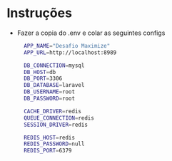 # Instruções

- Fazer a copia do .env e colar as seguintes configs

  ````sh
    APP_NAME="Desafio Maximize"
    APP_URL=http://localhost:8989

    DB_CONNECTION=mysql
    DB_HOST=db
    DB_PORT=3306
    DB_DATABASE=laravel
    DB_USERNAME=root
    DB_PASSWORD=root

    CACHE_DRIVER=redis
    QUEUE_CONNECTION=redis
    SESSION_DRIVER=redis

    REDIS_HOST=redis
    REDIS_PASSWORD=null
    REDIS_PORT=6379
    ````
